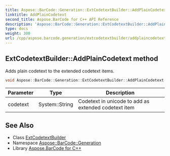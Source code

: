 ```yaml
---
title: Aspose::BarCode::Generation::ExtCodetextBuilder::AddPlainCodetext method
linktitle: AddPlainCodetext
second_title: Aspose.BarCode for C++ API Reference
description: 'Aspose::BarCode::Generation::ExtCodetextBuilder::AddPlainCodetext method. Adds plain codetext to the extended codetext items in C++.'
type: docs
weight: 300
url: /cpp/aspose.barcode.generation/extcodetextbuilder/addplaincodetext/
---
```

## ExtCodetextBuilder::AddPlainCodetext method


Adds plain codetext to the extended codetext items.

```cpp
void Aspose::BarCode::Generation::ExtCodetextBuilder::AddPlainCodetext(System::String codetext)
```


| Parameter | Type | Description |
| --- | --- | --- |
| codetext | System::String | Codetext in unicode to add as extended codetext item |

## See Also

* Class [ExtCodetextBuilder](../)
* Namespace [Aspose::BarCode::Generation](../../)
* Library [Aspose.BarCode for C++](../../../)
